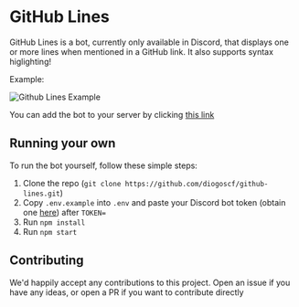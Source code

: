 # GitHub Lines

GitHub Lines is a bot, currently only available in Discord, that displays one or more lines when mentioned in a GitHub link.
It also supports syntax higlighting!

Example:

![Github Lines Example](https://github.com/diogoscf/github-lines/raw/master/assets/github-lines-example.PNG)

You can add the bot to your server by clicking [this link](https://discord.com/api/oauth2/authorize?client_id=708282735227174922&permissions=10240&scope=bot)

## Running your own

To run the bot yourself, follow these simple steps:

 1. Clone the repo (`git clone https://github.com/diogoscf/github-lines.git`)
 2. Copy `.env.example` into `.env` and paste your Discord bot token (obtain one [here](https://discord.com/developers/applications/)) after `TOKEN=`
 3. Run `npm install`
 4. Run `npm start`

## Contributing

We'd happily accept any contributions to this project. Open an issue if you have any ideas, or open a PR if you want to contribute directly
